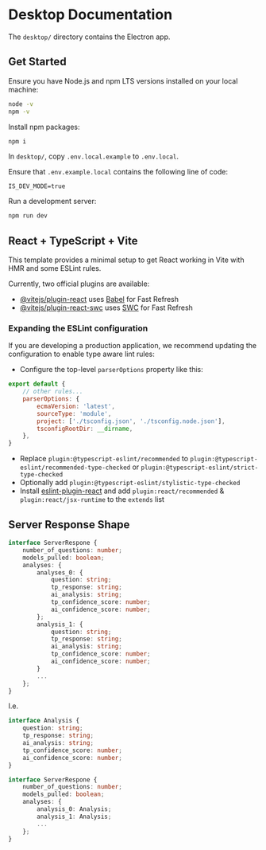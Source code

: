 # Desktop Documentation

The `desktop/` directory contains the Electron app.

## Get Started

Ensure you have Node.js and npm LTS versions installed on your local machine:

```sh
node -v
npm -v
```

Install npm packages:

```sh
npm i
```

In `desktop/`, copy `.env.local.example` to `.env.local`.

Ensure that `.env.example.local` contains the following line of code:

```dotenv
IS_DEV_MODE=true
```

Run a development server:

```sh
npm run dev
```

## React + TypeScript + Vite

This template provides a minimal setup to get React working in Vite with HMR and some ESLint rules.

Currently, two official plugins are available:

- [@vitejs/plugin-react](https://github.com/vitejs/vite-plugin-react/blob/main/packages/plugin-react/README.md) uses [Babel](https://babeljs.io/) for Fast Refresh
- [@vitejs/plugin-react-swc](https://github.com/vitejs/vite-plugin-react-swc) uses [SWC](https://swc.rs/) for Fast Refresh

### Expanding the ESLint configuration

If you are developing a production application, we recommend updating the configuration to enable type aware lint rules:

- Configure the top-level `parserOptions` property like this:

```js
export default {
    // other rules...
    parserOptions: {
        ecmaVersion: 'latest',
        sourceType: 'module',
        project: ['./tsconfig.json', './tsconfig.node.json'],
        tsconfigRootDir: __dirname,
    },
}
```

- Replace `plugin:@typescript-eslint/recommended` to `plugin:@typescript-eslint/recommended-type-checked` or `plugin:@typescript-eslint/strict-type-checked`
- Optionally add `plugin:@typescript-eslint/stylistic-type-checked`
- Install [eslint-plugin-react](https://github.com/jsx-eslint/eslint-plugin-react) and add `plugin:react/recommended` & `plugin:react/jsx-runtime` to the `extends` list

## Server Response Shape

```ts
interface ServerRespone {
    number_of_questions: number;
    models_pulled: boolean;
    analyses: {
        analyses_0: {
            question: string;
            tp_response: string;
            ai_analysis: string;
            tp_confidence_score: number;
            ai_confidence_score: number;
        };
        analysis_1: {
            question: string;
            tp_response: string;
            ai_analysis: string;
            tp_confidence_score: number;
            ai_confidence_score: number;
        }
        ...
    };
}
```

I.e.

```ts
interface Analysis {
    question: string;
    tp_response: string;
    ai_analysis: string;
    tp_confidence_score: number;
    ai_confidence_score: number;
}

interface ServerRespone {
    number_of_questions: number;
    models_pulled: boolean;
    analyses: {
        analysis_0: Analysis;
        analysis_1: Analysis;
        ...
    };
}
```
